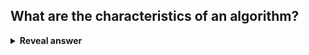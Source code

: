 ## What are the characteristics of an algorithm?
<details>
<summary><b>Reveal answer</b></summary>
- Described by a finite set of sequential instructions<br>- Instructions should be unambiguous and executable<br>- Should ultimately terminate
</details>
